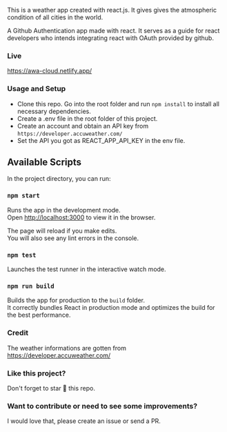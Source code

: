 This is a weather app created with react.js.
It gives gives the atmospheric condition of all cities in the world.

A Github Authentication app made with react. It serves as a guide for react developers who intends integrating react with OAuth provided by github.

### Live

https://awa-cloud.netlify.app/

### Usage and Setup

-   Clone this repo. Go into the root folder and run `npm install` to install all necessary dependencies.
-   Create a .env file in the root folder of this project.
-   Create an account and obtain an API key from `https://developer.accuweather.com/`
-   Set the API you got as REACT_APP_API_KEY in the env file.

## Available Scripts

In the project directory, you can run:

### `npm start`

Runs the app in the development mode.<br>
Open [http://localhost:3000](http://localhost:3000) to view it in the browser.

The page will reload if you make edits.<br>
You will also see any lint errors in the console.

### `npm test`

Launches the test runner in the interactive watch mode.<br>

### `npm run build`

Builds the app for production to the `build` folder.<br>
It correctly bundles React in production mode and optimizes the build for the best performance.

### Credit

The weather informations are gotten from https://developer.accuweather.com/

### Like this project?

Don't forget to star :star2: this repo.

### Want to contribute or need to see some improvements?

I would love that, please create an issue or send a PR.
